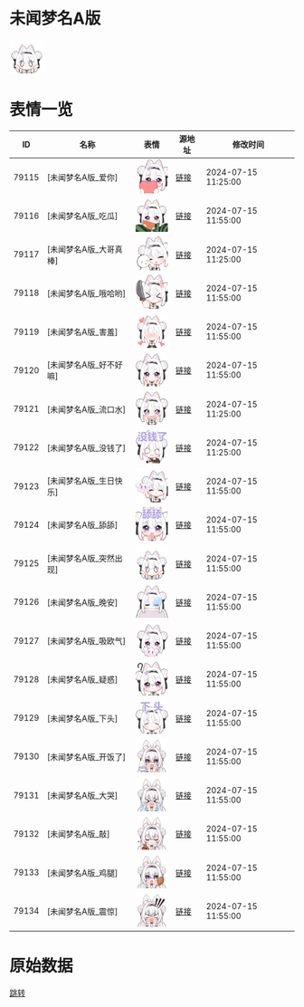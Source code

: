 # 未闻梦名A版

<img src="./cover.png" height="60" alt="cover" />

# 表情一览

|ID|名称|表情|源地址|修改时间|
|----|----|----|----|----|
|79115|[未闻梦名A版_爱你]|<img src="./pic/079115_%5B未闻梦名A版_爱你%5D.png" height="60" alt="爱你"/>|[链接](https://i0.hdslb.com/bfs/garb/c7b5fca12dd92192f08e8eafb1f195c0542dc9eb.png)|2024-07-15 11:25:00|
|79116|[未闻梦名A版_吃瓜]|<img src="./pic/079116_%5B未闻梦名A版_吃瓜%5D.png" height="60" alt="吃瓜"/>|[链接](https://i0.hdslb.com/bfs/garb/5196a25f4c238a7c71cbaccecefb446ef07aaa90.png)|2024-07-15 11:55:00|
|79117|[未闻梦名A版_大哥真棒]|<img src="./pic/079117_%5B未闻梦名A版_大哥真棒%5D.png" height="60" alt="大哥真棒"/>|[链接](https://i0.hdslb.com/bfs/garb/30c222a36a8e0f960fda8a1b1c7e7f1d88cf8770.png)|2024-07-15 11:25:00|
|79118|[未闻梦名A版_哦哈哟]|<img src="./pic/079118_%5B未闻梦名A版_哦哈哟%5D.png" height="60" alt="哦哈哟"/>|[链接](https://i0.hdslb.com/bfs/garb/7e39fcb234387afdb57c583748f75d9a04ce3689.png)|2024-07-15 11:55:00|
|79119|[未闻梦名A版_害羞]|<img src="./pic/079119_%5B未闻梦名A版_害羞%5D.png" height="60" alt="害羞"/>|[链接](https://i0.hdslb.com/bfs/garb/a144cd2ab8bd4ea2d4b2c551db029d3c0658757b.png)|2024-07-15 11:55:00|
|79120|[未闻梦名A版_好不好嘛]|<img src="./pic/079120_%5B未闻梦名A版_好不好嘛%5D.png" height="60" alt="好不好嘛"/>|[链接](https://i0.hdslb.com/bfs/garb/bb50148b88b06c5e68b897880988a185eb3b3a57.png)|2024-07-15 11:55:00|
|79121|[未闻梦名A版_流口水]|<img src="./pic/079121_%5B未闻梦名A版_流口水%5D.png" height="60" alt="流口水"/>|[链接](https://i0.hdslb.com/bfs/garb/0b4acb66c94f54162f4e48a618791e1cf7226095.png)|2024-07-15 11:25:00|
|79122|[未闻梦名A版_没钱了]|<img src="./pic/079122_%5B未闻梦名A版_没钱了%5D.png" height="60" alt="没钱了"/>|[链接](https://i0.hdslb.com/bfs/garb/a01e5a17172a56a4f88533e41f9800e32145a76f.png)|2024-07-15 11:25:00|
|79123|[未闻梦名A版_生日快乐]|<img src="./pic/079123_%5B未闻梦名A版_生日快乐%5D.png" height="60" alt="生日快乐"/>|[链接](https://i0.hdslb.com/bfs/garb/bbf9d91ac27a0f0d67ad5ff81ebd0a12811f1e33.png)|2024-07-15 11:55:00|
|79124|[未闻梦名A版_舔舔]|<img src="./pic/079124_%5B未闻梦名A版_舔舔%5D.png" height="60" alt="舔舔"/>|[链接](https://i0.hdslb.com/bfs/garb/69925682bcbf20c0c4a4f5a93503746f91262164.png)|2024-07-15 11:55:00|
|79125|[未闻梦名A版_突然出现]|<img src="./pic/079125_%5B未闻梦名A版_突然出现%5D.png" height="60" alt="突然出现"/>|[链接](https://i0.hdslb.com/bfs/garb/758026438184dfaff2d4889a2debfd60df7c3752.png)|2024-07-15 11:55:00|
|79126|[未闻梦名A版_晚安]|<img src="./pic/079126_%5B未闻梦名A版_晚安%5D.png" height="60" alt="晚安"/>|[链接](https://i0.hdslb.com/bfs/garb/0dd77147d832dada6fd735a7f6e0ec383de00d69.png)|2024-07-15 11:55:00|
|79127|[未闻梦名A版_吸欧气]|<img src="./pic/079127_%5B未闻梦名A版_吸欧气%5D.png" height="60" alt="吸欧气"/>|[链接](https://i0.hdslb.com/bfs/garb/58b2be0024d5e026f15cd7e79ff6246181db4be3.png)|2024-07-15 11:55:00|
|79128|[未闻梦名A版_疑惑]|<img src="./pic/079128_%5B未闻梦名A版_疑惑%5D.png" height="60" alt="疑惑"/>|[链接](https://i0.hdslb.com/bfs/garb/de4a568eef8c91aa3292e8698b0e6e2cc953ed2c.png)|2024-07-15 11:55:00|
|79129|[未闻梦名A版_下头]|<img src="./pic/079129_%5B未闻梦名A版_下头%5D.png" height="60" alt="下头"/>|[链接](https://i0.hdslb.com/bfs/garb/1f57f1130ce67c08a3d3431b3e5decf59715a6ad.png)|2024-07-15 11:55:00|
|79130|[未闻梦名A版_开饭了]|<img src="./pic/079130_%5B未闻梦名A版_开饭了%5D.png" height="60" alt="开饭了"/>|[链接](https://i0.hdslb.com/bfs/garb/18bbbb3a3c6b8e806592a3b958fb4bb4289a7633.png)|2024-07-15 11:55:00|
|79131|[未闻梦名A版_大哭]|<img src="./pic/079131_%5B未闻梦名A版_大哭%5D.png" height="60" alt="大哭"/>|[链接](https://i0.hdslb.com/bfs/garb/7b553d9c87e20f9d123537953723091627d47f3c.png)|2024-07-15 11:55:00|
|79132|[未闻梦名A版_敲]|<img src="./pic/079132_%5B未闻梦名A版_敲%5D.png" height="60" alt="敲"/>|[链接](https://i0.hdslb.com/bfs/garb/58251002bb418caf8efb8430199ceef2f8ba5009.png)|2024-07-15 11:55:00|
|79133|[未闻梦名A版_鸡腿]|<img src="./pic/079133_%5B未闻梦名A版_鸡腿%5D.png" height="60" alt="鸡腿"/>|[链接](https://i0.hdslb.com/bfs/garb/04654c7bffd3aee27492493284a8757fa6972a23.png)|2024-07-15 11:55:00|
|79134|[未闻梦名A版_震惊]|<img src="./pic/079134_%5B未闻梦名A版_震惊%5D.png" height="60" alt="震惊"/>|[链接](https://i0.hdslb.com/bfs/garb/44623390bc8e808b8a14a6489961538f5dc476ad.png)|2024-07-15 11:55:00|

# 原始数据

[跳转](./raw.json)

